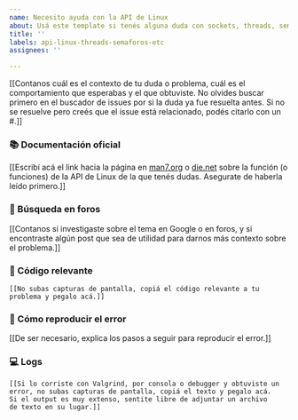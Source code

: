 ```yaml
---
name: Necesito ayuda con la API de Linux
about: Usá este template si tenés alguna duda con sockets, threads, semáforos, etc.
title: ''
labels: api-linux-threads-semaforos-etc
assignees: ''

---
```


[[Contanos cuál es el contexto de tu duda o problema, cuál es el comportamiento que esperabas y el que obtuviste. No olvides buscar primero en el buscador de issues por si la duda ya fue resuelta antes. Si no se resuelve pero creés que el issue está relacionado, podés citarlo con un #.]]

###  📚 Documentación oficial
[[Escribí acá el link hacia la página en [man7.org](https://man7.org/linux/man-pages/) o [die.net](https://linux.die.net/man/) sobre la función (o funciones) de la API de Linux de la que tenés dudas. Asegurate de haberla leído primero.]]

### 🔎 Búsqueda en foros
[[Contanos si investigaste sobre el tema en Google o en foros, y si encontraste algún post que sea de utilidad para darnos más contexto sobre el problema.]]

### 📝 Código relevante
```
[[No subas capturas de pantalla, copiá el código relevante a tu problema y pegalo acá.]]
```
### 🐛 Cómo reproducir el error
[[De ser necesario, explica los pasos a seguir para reproducir el error.]]

### 💻 Logs
```
[[Si lo corriste con Valgrind, por consola o debugger y obtuviste un 
error, no subas capturas de pantalla, copiá el texto y pegalo acá. 
Si el output es muy extenso, sentite libre de adjuntar un archivo 
de texto en su lugar.]]
```
